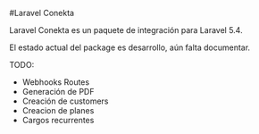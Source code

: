 #Laravel Conekta

Laravel Conekta es un paquete de integración para Laravel 5.4.

El estado actual del package es desarrollo, aún falta documentar.

TODO:
* Webhooks Routes
* Generación de PDF
* Creación de customers
* Creacion de planes
* Cargos recurrentes